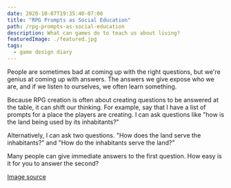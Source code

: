```yaml
---
date: 2020-10-07T19:35:40-07:00
title: "RPG Prompts as Social Education"
path: /rpg-prompts-as-social-education
description: What can games do to teach us about living?
featuredImage: ./featured.jpg
tags:
  - game design diary
---
```


People are sometimes bad at coming up with the right questions, but we're genius at coming up with answers. The answers we give expose who we are, and if we listen to ourselves, we often learn something.

Because RPG creation is often about creating questions to be answered at the table, it can shift our thinking. For example, say that I have a list of prompts for a place the players are creating. I can ask questions like "how is the land being used by its inhabitants?"

Alternatively, I can ask two questions. "How does the land serve the inhabitants?" and "How do the inhabitants serve the land?"

Many people can give immediate answers to the first question. How easy is it for you to answer the second?

[Image source](https://www.flickr.com/photos/blmutah/28627713244)